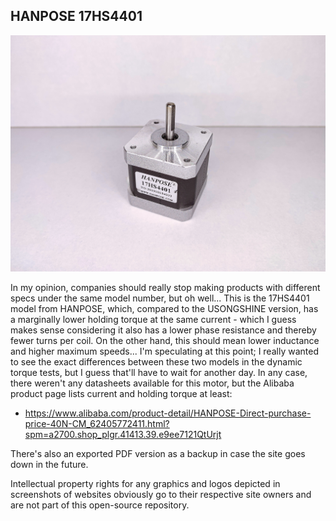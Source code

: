## HANPOSE 17HS4401

![image of a stepper motor](https://github.com/ChronicMechatronic/Stepper-motor-benchmarking/blob/main/HANPOSE%2017HS4401/(13)%20HANPOSE%2017HS4401.jpg)

In my opinion, companies should really stop making products with different specs under the same model number, but oh well... This is the 17HS4401 model from HANPOSE, which, compared to the USONGSHINE version, has a marginally lower holding torque at the same current - which I guess makes sense considering it also has a lower phase resistance and thereby fewer turns per coil. On the other hand, this should mean lower inductance and higher maximum speeds... I'm speculating at this point; I really wanted to see the exact differences between these two models in the dynamic torque tests, but I guess that'll have to wait for another day. In any case, there weren't any datasheets available for this motor, but the Alibaba product page lists current and holding torque at least:

 - https://www.alibaba.com/product-detail/HANPOSE-Direct-purchase-price-40N-CM_62405772411.html?spm=a2700.shop_plgr.41413.39.e9ee7121QtUrjt

There's also an exported PDF version as a backup in case the site goes down in the future.

Intellectual property rights for any graphics and logos depicted in screenshots of websites obviously go to their respective site owners and are not part of this open-source repository.
